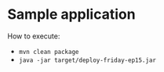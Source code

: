# Sample application

How to execute:

* `mvn clean package`
* `java -jar target/deploy-friday-ep15.jar`
